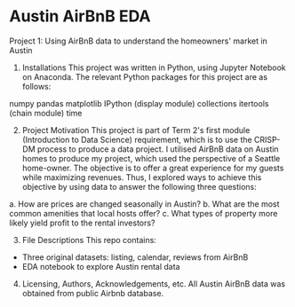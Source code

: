 # Austin AirBnB EDA

Project 1: Using AirBnB data to understand the homeowners' market in Austin
1. Installations
This project was written in Python, using Jupyter Notebook on Anaconda. The relevant Python packages for this project are as follows:

numpy
pandas
matplotlib
IPython (display module)
collections
itertools (chain module)
time

2. Project Motivation
This project is part of Term 2's first module (Introduction to Data Science) requirement, which is to use the CRISP-DM process to produce a data project. I utilised AirBnB data on Austin homes to produce my project, which used the perspective of a Seattle home-owner. The objective is to offer a great experience for my guests while maximizing revenues. Thus, I explored ways to achieve this objective by using data to answer the following three questions:

a. How are prices are changed seasonally in Austin?
b. What are the most common amenities that local hosts offer?
c. What types of property more likely yield profit to the rental investors?

3. File Descriptions
This repo contains:
- Three original datasets: listing, calendar, reviews from AirBnB
- EDA notebook to explore Austin rental data

4. Licensing, Authors, Acknowledgements, etc.
All Austin AirBnB data was obtained from public Airbnb database.
